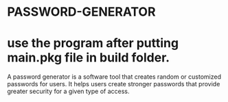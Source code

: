 # PASSWORD-GENERATOR
# use the program after putting main.pkg file in build folder.

A password generator is a software tool that creates random or customized passwords for users. It helps users create stronger passwords that provide greater security for a given type of access.
